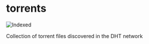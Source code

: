 torrents 
========
![Indexed](https://img.shields.io/badge/indexed-162579-blue)

Collection of torrent files discovered in the DHT network
